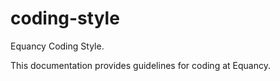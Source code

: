 # coding-style
Equancy Coding Style.

This documentation provides guidelines for coding at Equancy.
